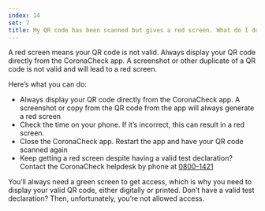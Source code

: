 ```yaml
---
index: 14
set: 7
title: My QR code has been scanned but gives a red screen. What do I do?
---
```

A red screen means your QR code is not valid. Always display your QR code directly from the CoronaCheck app. A screenshot or other duplicate of a QR code is not valid and will lead to a red screen.

Here’s what you can do:

- Always display your QR code directly from the CoronaCheck app. A screenshot or copy from the QR code from the app will always generate a red screen
- Check the time on your phone. If it’s incorrect, this can result in a red screen.
- Close the CoronaCheck app. Restart the app and have your QR code scanned again
- Keep getting a red screen despite having a valid test declaration? Contact the CoronaCheck helpdesk by phone at <a href="tel:0800-1421">0800-1421</a>

You’ll always need a green screen to get access, which is why you need to display your valid QR code, either digitally or printed. Don’t have a valid test declaration? Then, unfortunately, you’re not allowed access. 
